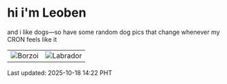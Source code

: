 # hi i'm Leoben

and i like dogs—so have some random dog pics that change whenever my CRON feels like it

|  |  |
|--------|----------|
| ![Borzoi](https://random-dog-vercel.vercel.app/api/random-borzoi?v=1760768564) | ![Labrador](https://random-dog-vercel.vercel.app/api/random-labrador?v=1760768564) |

Last updated: 2025-10-18 14:22 PHT
